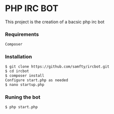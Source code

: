 # PHP IRC BOT

This project is the creation of a bacsic php irc bot

### Requirements
```sh
Composer
```

### Installation
```sh
$ git clone https://github.com/samfty/ircbot.git
$ cd ircbot
$ composer install
Configure start.php as needed
$ nano startup.php
```
### Runing the bot
```sh
$ php start.php
```


